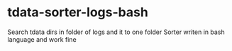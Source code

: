 # tdata-sorter-logs-bash
Search tdata dirs in folder of logs and it to one folder
Sorter writen in bash language and work fine
